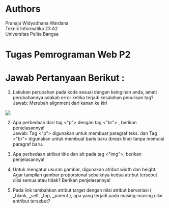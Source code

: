 # Authors
Pranaja Widyadhana Wardana <br>
Teknik Informatika 23.A2 <br>
Universitas Pelita Bangsa

# Tugas Pemrograman Web P2

# Jawab Pertanyaan Berikut : 
1. Lakukan perubahan pada kode sesuai dengan keinginan anda, amati perubahannya adakah 
error ketika terjadi kesalahan penulisan tag? <br>
  Jawab: Merubah alignment dari kanan ke kiri <br>
  <img src="/PemWeb2no1/commit.png" img>
  

2. Apa perbedaan dari tag <"p"> dengan tag <"br"> , berikan penjelasannya!<br>
   Jawab: Tag <"p"> digunakan untuk membuat paragraf teks. dan Tag <"br"> digunakan untuk membuat baris baru (break line) tanpa memulai paragraf baru.

3. Apa perbedaan atribut title dan alt pada tag <"img">, berikan penjelasannya! <br>

4. Untuk mengatur ukuran gambar, digunakan atribut width dan height. Agar tampilan gambar 
proporsional sebaiknya kedua atribut tersebut diisi semua atau tidak? Berikan penjelasannya!<br>

5. Pada link tambahkan atribut target dengan nilai atribut bervariasi ( _blank, _self, _top, 
_parent ), apa yang terjadi pada masing-masing nilai antribut tersebut? 

 
